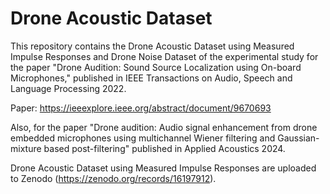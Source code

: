 # Drone Acoustic Dataset

This repository contains the Drone Acoustic Dataset using Measured Impulse Responses and Drone Noise Dataset of the experimental study for the paper "Drone Audition: Sound Source Localization using On-board Microphones," published in IEEE Transactions on Audio, Speech and Language Processing 2022.

Paper: https://ieeexplore.ieee.org/abstract/document/9670693

Also, for the paper "Drone audition: Audio signal enhancement from drone embedded microphones using multichannel Wiener filtering and Gaussian-mixture based post-filtering" published in Applied Acoustics 2024.

Drone Acoustic Dataset using Measured Impulse Responses are uploaded to Zenodo (https://zenodo.org/records/16197912).


